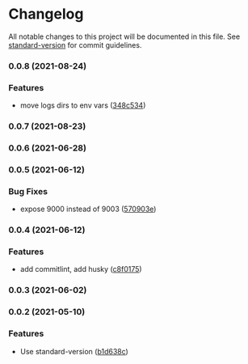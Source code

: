 # Changelog

All notable changes to this project will be documented in this file. See [standard-version](https://github.com/conventional-changelog/standard-version) for commit guidelines.

### 0.0.8 (2021-08-24)


### Features

* move logs dirs to env vars ([348c534](https://github.com/damlys/phpdock/commit/348c53438b4a17f65b10b6383db94848f4729b1a))

### 0.0.7 (2021-08-23)

### 0.0.6 (2021-06-28)

### 0.0.5 (2021-06-12)


### Bug Fixes

* expose 9000 instead of 9003 ([570903e](https://github.com/damlys/phpdock/commit/570903e893038ebf1f7d9897e6cf93a0793247b5))

### 0.0.4 (2021-06-12)


### Features

* add commitlint, add husky ([c8f0175](https://github.com/damlys/phpdock/commit/c8f01752b938ef2a646620b0023ac46bd42f33d7))

### 0.0.3 (2021-06-02)

### 0.0.2 (2021-05-10)


### Features

* Use standard-version ([b1d638c](https://github.com/damlys/phpdock/commit/b1d638c02fd5817d15b7920836766bcea95b428b))
